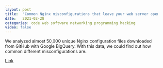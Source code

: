 ```yaml
---
layout: post
title:  "Common Nginx misconfigurations that leave your web server open to attack"
date:   2021-02-28
categories: code web software networking programming hacking
video: false
---
```


We analyzed almost 50,000 unique Nginx configuration files downloaded from GitHub with Google BigQuery. With this data, we could find out how common different misconfigurations are. 

[Link](//blog.detectify.com/2020/11/10/common-nginx-misconfigurations/)

